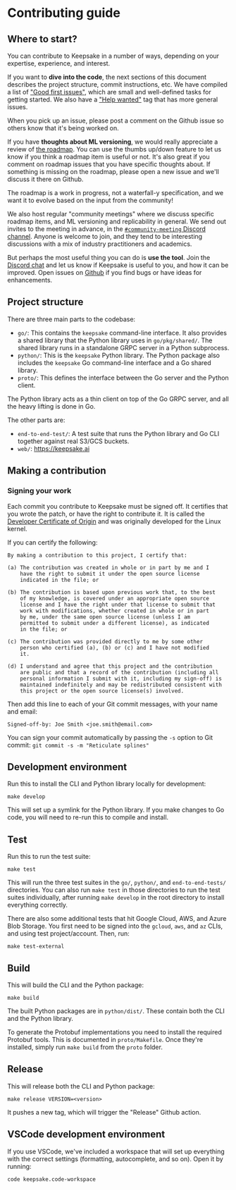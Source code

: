 # Contributing guide

## Where to start?

You can contribute to Keepsake in a number of ways, depending on your expertise, experience, and interest.

If you want to **dive into the code**, the next sections of this document describes the project structure, commit instructions, etc. We have compiled a list of ["Good first issues"](https://github.com/replicate/keepsake/issues?q=is%3Aissue+is%3Aopen+label%3A%22good+first+issue%22), which are small and well-defined tasks for getting started. We also have a ["Help wanted"](https://github.com/replicate/keepsake/issues?q=is%3Aissue+is%3Aopen+label%3A%22help+wanted%22) tag that has more general issues.

When you pick up an issue, please post a comment on the Github issue so others know that it's being worked on.

If you have **thoughts about ML versioning**, we would really appreciate a review of [the roadmap](https://github.com/replicate/keepsake/projects/1). You can use the thumbs up/down feature to let us know if you think a roadmap item is useful or not. It's also great if you comment on roadmap issues that you have specific thoughts about. If something is missing on the roadmap, please open a new issue and we'll discuss it there on Github.

The roadmap is a work in progress, not a waterfall-y specification, and we want it to evolve based on the input from the community!

We also host regular "community meetings" where we discuss specific roadmap items, and ML versioning and replicability in general. We send out invites to the meeting in advance, in the [`#community-meeting` Discord channel](https://discord.gg/qabvVCFv). Anyone is welcome to join, and they tend to be interesting discussions with a mix of industry practitioners and academics.

But perhaps the most useful thing you can do is **use the tool**. Join the [Discord chat](https://discord.gg/QmzJApGjyE) and let us know if Keepsake is useful to you, and how it can be improved. Open issues on [Github](https://github.com/replicate/keepsake) if you find bugs or have ideas for enhancements.

## Project structure

There are three main parts to the codebase:

- `go/`: This contains the `keepsake` command-line interface. It also provides a shared library that the Python library uses in `go/pkg/shared/`. The shared library runs in a standalone GRPC server in a Python subprocess.
- `python/`: This is the `keepsake` Python library. The Python package also includes the `keepsake` Go command-line interface and a Go shared library.
- `proto/`: This defines the interface between the Go server and the Python client.

The Python library acts as a thin client on top of the Go GRPC server, and all the heavy lifting is done in Go.

The other parts are:

- `end-to-end-test/`: A test suite that runs the Python library and Go CLI together against real S3/GCS buckets.
- `web/`: https://keepsake.ai

## Making a contribution

### Signing your work

Each commit you contribute to Keepsake must be signed off. It certifies that you wrote the patch, or have the right to contribute it. It is called the [Developer Certificate of Origin](https://developercertificate.org/) and was originally developed for the Linux kernel.

If you can certify the following:

```
By making a contribution to this project, I certify that:

(a) The contribution was created in whole or in part by me and I
    have the right to submit it under the open source license
    indicated in the file; or

(b) The contribution is based upon previous work that, to the best
    of my knowledge, is covered under an appropriate open source
    license and I have the right under that license to submit that
    work with modifications, whether created in whole or in part
    by me, under the same open source license (unless I am
    permitted to submit under a different license), as indicated
    in the file; or

(c) The contribution was provided directly to me by some other
    person who certified (a), (b) or (c) and I have not modified
    it.

(d) I understand and agree that this project and the contribution
    are public and that a record of the contribution (including all
    personal information I submit with it, including my sign-off) is
    maintained indefinitely and may be redistributed consistent with
    this project or the open source license(s) involved.
```

Then add this line to each of your Git commit messages, with your name and email:

```
Signed-off-by: Joe Smith <joe.smith@email.com>
```

You can sign your commit automatically by passing the `-s` option to Git commit: `git commit -s -m "Reticulate splines"`

## Development environment

Run this to install the CLI and Python library locally for development:

    make develop

This will set up a symlink for the Python library. If you make changes to Go code, you will need to re-run this to compile and install.

## Test

Run this to run the test suite:

    make test

This will run the three test suites in the `go/`, `python/`, and `end-to-end-tests/` directories. You can also run `make test` in those directories to run the test suites individually, after running `make develop` in the root directory to install everything correctly.

There are also some additional tests that hit Google Cloud, AWS, and Azure Blob Storage. You first need to be signed into the `gcloud`, `aws`, and `az` CLIs, and using test project/account. Then, run:

    make test-external

## Build

This will build the CLI and the Python package:

    make build

The built Python packages are in `python/dist/`. These contain both the CLI and the Python library.

To generate the Protobuf implementations you need to install the required Protobuf tools. This is documented in `proto/Makefile`. Once they're installed, simply run `make build` from the `proto` folder.

## Release

This will release both the CLI and Python package:

    make release VERSION=<version>

It pushes a new tag, which will trigger the "Release" Github action.

## VSCode development environment

If you use VSCode, we've included a workspace that will set up everything with the correct settings (formatting, autocomplete, and so on). Open it by running:

    code keepsake.code-workspace
